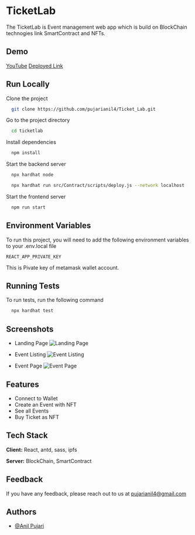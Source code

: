 
# TicketLab

The TicketLab is Event management web app which is build on BlockChain technogies link SmartContract and NFTs.


## Demo



[YouTube](https://youtu.be/Dby3Zs-7iSU "Everything Is AWESOME")
[Deployed Link](https://ticketlab1.netlify.app)
## Run Locally

Clone the project

```bash
  git clone https://github.com/pujarianil4/Ticket_Lab.git
```

Go to the project directory

```bash
  cd ticketlab
```

Install dependencies

```bash
  npm install
```

Start the backend server

```bash
  npx hardhat node
```
```bash
  npx hardhat run src/Contract/scripts/deploy.js --network localhost
```

Start the frontend server

```bash
  npm run start
```


## Environment Variables

To run this project, you will need to add the following environment variables to your .env.local file

`REACT_APP_PRIVATE_KEY`

This is Pivate key of metamask wallet account.


## Running Tests

To run tests, run the following command

```bash
  npx hardhat test
```


## Screenshots
- Landing Page
![Landing Page](https://bafybeigvon4l7tseefqpteycozaqrjmmm36yhcekky2zzdy3dec3oe4f4q.ipfs.infura-ipfs.io/)

- Event Listing
![Event Listing](https://bafybeigrhyydzaazcrjgrct5sdhnsdmol3tybcicep236gioy4tbhkmiv4.ipfs.infura-ipfs.io/)

- Event Page
![Event Page](https://bafybeigxmf5esf5b5va2i65auypz3zttsh7kdqhgsb6yag2tsinjx2hifq.ipfs.infura-ipfs.io/)

## Features

- Connect to Wallet
- Create an Event with NFT
- See all Events
- Buy Ticket as NFT


## Tech Stack

**Client:** React, antd, sass, ipfs

**Server:**  BlockChain, SmartContract


## Feedback

If you have any feedback, please reach out to us at pujarianil4@gmail.com


## Authors

- [@Anil Pujari](https://www.linkedin.com/in/anil-pujari-644282112)


